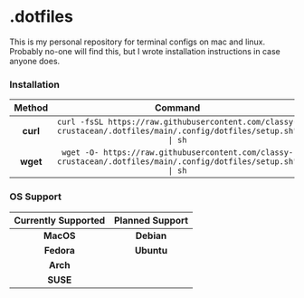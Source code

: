 # .dotfiles
This is my personal repository for terminal configs on mac and linux. Probably no-one will find this, but I wrote installation instructions in case anyone does.
### Installation
| Method    | Command                                                                                           |
|:---------:|:-------------------------------------------------------------------------------------------------:|
| **curl**  | `curl -fsSL https://raw.githubusercontent.com/classy-crustacean/.dotfiles/main/.config/dotfiles/setup.sh" \| sh` |
| **wget** | `wget -O- https://raw.githubusercontent.com/classy-crustacean/.dotfiles/main/.config/dotfiles/setup.sh" \| sh` |

### OS Support
| Currently Supported | Planned Support |
|:-------------------:|:---------------:|
| **MacOS**           | **Debian**      |
| **Fedora**          | **Ubuntu**      |
| **Arch**            |                 |
| **SUSE**            |                 |
